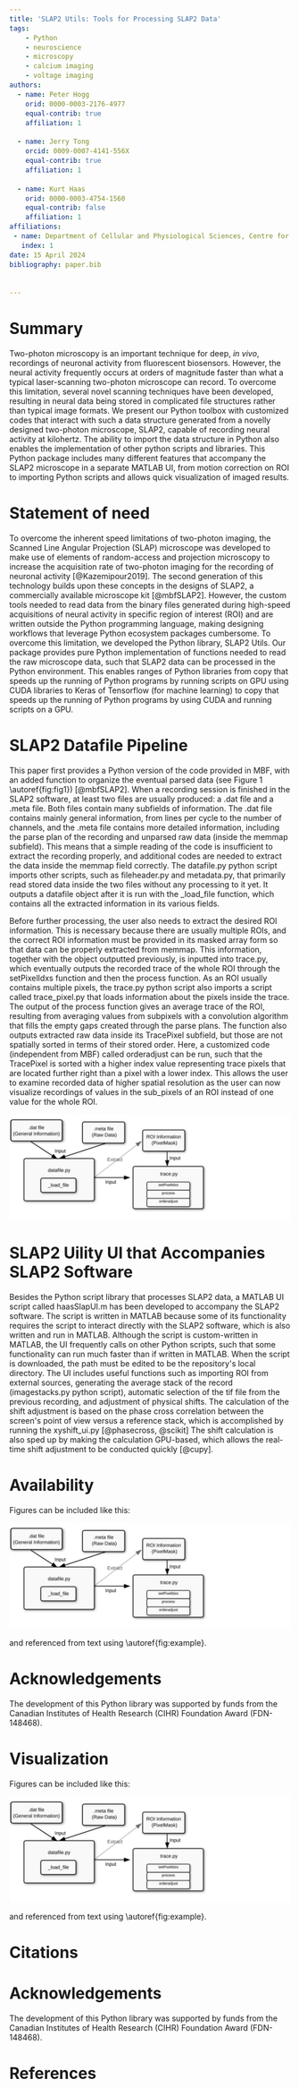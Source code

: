 ```yaml
---
title: 'SLAP2 Utils: Tools for Processing SLAP2 Data'
tags:
    - Python
    - neuroscience
    - microscopy
    - calcium imaging
    - voltage imaging
authors:
  - name: Peter Hogg
    orid: 0000-0003-2176-4977
    equal-contrib: true 
    affiliation: 1

  - name: Jerry Tong
    orcid: 0009-0007-4141-556X
    equal-contrib: true
    affiliation: 1 

  - name: Kurt Haas
    orid: 0000-0003-4754-1560
    equal-contrib: false
    affiliation: 1
affiliations:
 - name: Department of Cellular and Physiological Sciences, Centre for Brain Health, School of Biomedical Engineering, University of British Columbia, Vancouver, Canada
   index: 1
date: 15 April 2024
bibliography: paper.bib


---
```


# Summary

Two-photon microscopy is an important technique for deep, *in vivo*, recordings of neuronal activity from fluorescent biosensors. However, the neural activity frequently occurs at orders of magnitude faster than what a typical laser-scanning two-photon microscope can record. To overcome this limitation, several novel scanning techniques have been developed, resulting in neural data being stored in complicated file structures rather than typical image formats. We present our Python toolbox with customized codes that interact with such a data structure generated from a novelly designed two-photon microscope, SLAP2, capable of recording neural activity at kilohertz. The ability to import the data structure in Python also enables the implementation of other python scripts and libraries. This Python package includes many different features that accompany the SLAP2 microscope in a separate MATLAB UI, from motion correction on ROI to  importing Python scripts and allows quick visualization of imaged results. 


# Statement of need

To overcome the inherent speed limitations of two-photon imaging, the Scanned Line Angular Projection (SLAP) microscope was developed to make use of elements of random-access and projection microscopy to increase the acquisition rate of two-photon imaging for the recording of neuronal activity [@Kazemipour2019]. The second generation of this technology builds upon these concepts in the designs of SLAP2, a commercially available microscope kit [@mbfSLAP2]. However, the custom tools needed to read data from the binary files generated during high-speed acquisitions of neural activity in specific region of interest (ROI) and are written outside the Python programming language, making designing workflows that leverage Python ecosystem packages cumbersome. To overcome this limitation, we developed the Python library, SLAP2 Utils. Our package provides pure Python implementation of functions needed to read the raw microscope data, such that SLAP2 data can be processed in the Python environment. This enables ranges of Python libraries from copy that speeds up the running of Python programs by running scripts on GPU using CUDA libraries to Keras of Tensorflow (for machine learning) to copy that speeds up the running of Python programs by using CUDA and running scripts on a GPU.

# SLAP2 Datafile Pipeline

This paper first provides a Python version of the code provided in MBF, with an added function to organize the eventual parsed data (see Figure 1 \autoref{fig:fig1}) [@mbfSLAP2]. When a recording session is finished in the SLAP2 software, at least two files are usually produced: a .dat file and a .meta file. Both files contain many subfields of information. The .dat file contains mainly general information, from lines per cycle to the number of channels, and the .meta file contains more detailed information, including the parse plan of the recording and unparsed raw data (inside the memmap subfield). This means that a simple reading of the code is insufficient to extract the recording properly, and additional codes are needed to extract the data inside the memmap field correctly. The datafile.py python script imports other scripts, such as fileheader.py and metadata.py, that primarily read stored data inside the two files without any processing to it yet. It outputs a datafile object after it is run with the _load_file function, which contains all the extracted information in its various fields.

Before further processing, the user also needs to extract the desired ROI information. This is necessary because there are usually multiple ROIs, and the correct ROI information must be provided in its masked array form so that data can be properly extracted from memmap. This information, together with the object outputted previously, is inputted into trace.py, which eventually outputs the recorded trace of the whole ROI through the setPixelIdxs function and then the process function. As an ROI usually contains multiple pixels, the trace.py python script also imports a script called trace_pixel.py that loads information about the pixels inside the trace. The output of the process function gives an average trace of the ROI, resulting from averaging values from subpixels with a convolution algorithm that fills the empty gaps created through the parse plans. The function also outputs extracted raw data inside its TracePixel subfield, but those are not spatially sorted in terms of their stored order. Here, a customized code (independent from MBF) called orderadjust can be run, such that the TracePixel is sorted with a higher index value representing trace pixels that are located further right than a pixel with a lower index. This allows the user to examine recorded data of higher spatial resolution as the user can now visualize recordings of values in the sub_pixels of an ROI instead of one value for the whole ROI.

![Figure 1: SLAP2 Pipeline. The .dat file and .meta file are inputted into datafile.py under the _load_file function, which returns a datafile object, The ROI information need to be extracted and such information are together inputted with the output of _load_file function into the trace.py, function with the order of setPixelIdxs, process, and orderadjust.\label{fig:fig1}](SLAP2_Pipeline.svg)


# SLAP2 Uility UI that Accompanies SLAP2 Software

Besides the Python script library that processes SLAP2 data, a MATLAB UI script called haasSlapUI.m has been developed to accompany the SLAP2 software. The script is written in MATLAB because some of its functionality requires the script to interact directly with the SLAP2 software, which is also written and run in MATLAB. Although the script is custom-written in MATLAB, the UI frequently calls on other Python scripts, such that some functionality can run much faster than if written in MATLAB. When the script is downloaded, the path must be edited to be the repository's local directory. The UI includes useful functions such as importing ROI from external sources, generating the average stack of the record (imagestacks.py python script), automatic selection of the tif file from the previous recording, and adjustment of physical shifts. The calculation of the shift adjustment is based on the phase cross correlation between the screen's point of view versus a reference stack, which is accomplished by running the xyshift_ui.py [@phasecross, @scikit] The shift calculation is also sped up by making the calculation GPU-based, which allows the real-time shift adjustment to be conducted quickly [@cupy]. 

# Availability

Figures can be included like this:

![Caption for example figure.\label{fig:example}](SLAP2_Pipeline.svg)

and referenced from text using \autoref{fig:example}.

# Acknowledgements

The development of this Python library was supported by funds from the Canadian Institutes of Health Research (CIHR) Foundation Award (FDN-148468).

# Visualization

Figures can be included like this:

![Caption for example figure.\label{fig:example}](SLAP2_Pipeline.svg)

and referenced from text using \autoref{fig:example}.



# Citations


# Acknowledgements

The development of this Python library was supported by funds from the Canadian Institutes of Health Research (CIHR) Foundation Award (FDN-148468).

# References
